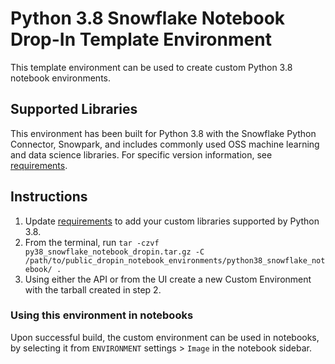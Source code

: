 # Python 3.8 Snowflake Notebook Drop-In Template Environment

This template environment can be used to create custom Python 3.8 notebook environments.

## Supported Libraries

This environment has been built for Python 3.8 with the Snowflake Python Connector, Snowpark, and 
includes commonly used OSS machine learning and data science libraries.
For specific version information, see [requirements](requirements.txt).

## Instructions

1. Update [requirements](requirements.txt) to add your custom libraries supported by Python 3.8.
2. From the terminal, run `tar -czvf py38_snowflake_notebook_dropin.tar.gz -C /path/to/public_dropin_notebook_environments/python38_snowflake_notebook/ .`
3. Using either the API or from the UI create a new Custom Environment with the tarball created in step 2.

### Using this environment in notebooks

Upon successful build, the custom environment can be used in notebooks, by selecting it 
from `ENVIRONMENT` settings > `Image` in the notebook sidebar.
